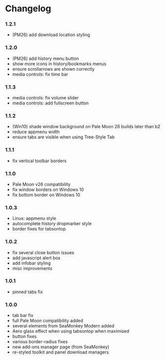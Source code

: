 # Changelog

### 1.2.1
- (PM26) add download location styling

### 1.2.0
- (PM26) add history menu button
- show more icons in history/bookmarks menus
- ensure scrollarrows are shown correctly
- media controls: fix time bar

### 1.1.3
- media controls: fix volume slider
- media controls: add fullscreen button

### 1.1.2
- (Win10) shade window background on Pale Moon 26 builds later than b2
- reduce appmenu width
- ensure tabs are visible when using Tree-Style Tab

### 1.1.1
- fix vertical toolbar borders

### 1.1.0
- Pale Moon v26 compatibility
- fix window borders on Windows 10
- fix bottom border on Windows 10

### 1.0.3
- Linux: appmenu style
- autocomplete history dropmarker style
- border fixes for tabsontop

### 1.0.2
- fix several close button issues
- add javascript alert box
- add infobar styling
- misc improvements

### 1.0.1
- pinned tabs fix

### 1.0.0
- tab bar fix
- full Pale Moon compatibility added
- several elements from SeaMonkey Modern added
- Aero glass effect when using tabsontop when maximised
- button fixes
- various border-radius fixes
- new add-ons manager page (from SeaMonkey)
- re-styled toolkit and panel download managers